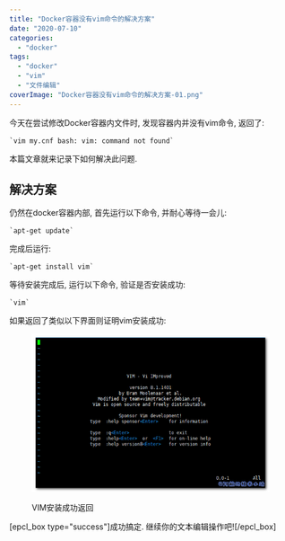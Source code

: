 ```yaml
---
title: "Docker容器没有vim命令的解决方案"
date: "2020-07-10"
categories: 
  - "docker"
tags: 
  - "docker"
  - "vim"
  - "文件编辑"
coverImage: "Docker容器没有vim命令的解决方案-01.png"
---
```


今天在尝试修改Docker容器内文件时, 发现容器内并没有vim命令, 返回了:

    `vim my.cnf bash: vim: command not found`

本篇文章就来记录下如何解决此问题.

## 解决方案

仍然在docker容器内部, 首先运行以下命令, 并耐心等待一会儿:

    `apt-get update`

完成后运行:

    `apt-get install vim`

等待安装完成后, 运行以下命令, 验证是否安装成功:

    `vim`

如果返回了类似以下界面则证明vim安装成功:

<figure>

![VIM安装成功返回](images/Docker容器没有vim命令的解决方案-01.png)

<figcaption>

VIM安装成功返回

</figcaption>

</figure>

\[epcl\_box type="success"\]成功搞定. 继续你的文本编辑操作吧!\[/epcl\_box\]
